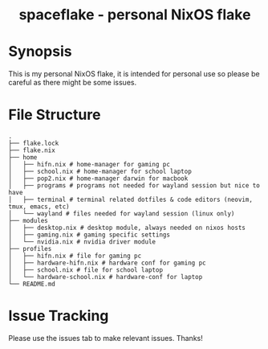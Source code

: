 <h1 align="center">spaceflake - personal NixOS flake</h1>

# Synopsis
This is my personal NixOS flake, it is intended for personal use so please be careful as there might be some issues.

# File Structure

```
.
├── flake.lock
├── flake.nix
├── home
│   ├── hifn.nix # home-manager for gaming pc
│   ├── school.nix # home-manager for school laptop
│   ├── pop2.nix # home-manager darwin for macbook
│   ├── programs # programs not needed for wayland session but nice to have
│   ├── terminal # terminal related dotfiles & code editors (neovim, tmux, emacs, etc)
│   └── wayland # files needed for wayland session (linux only)
├── modules
│   ├── desktop.nix # desktop module, always needed on nixos hosts
│   ├── gaming.nix # gaming specific settings
│   └── nvidia.nix # nvidia driver module
├── profiles
│   ├── hifn.nix # file for gaming pc
│   ├── hardware-hifn.nix # hardware conf for gaming pc
│   ├── school.nix # file for school laptop
│   └── hardware-school.nix # hardware-conf for laptop
└── README.md
```

# Issue Tracking
Please use the issues tab to make relevant issues. Thanks!

